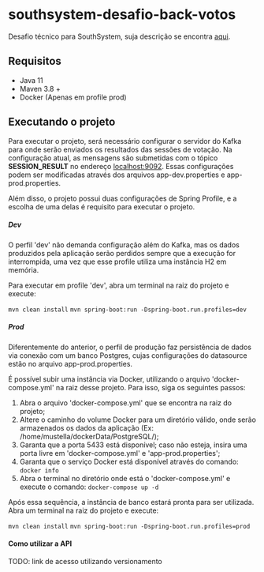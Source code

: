 # southsystem-desafio-back-votos
Desafio técnico para SouthSystem, suja descrição se encontra [aqui](DESCRICAO.md).

## Requisitos

- Java 11
- Maven 3.8 +
- Docker (Apenas em profile prod)

## Executando o projeto

Para executar o projeto, será necessário configurar o servidor do Kafka para onde serão enviados os resultados das sessões de votação. Na configuração atual, as mensagens são submetidas com o tópico **SESSION_RESULT** no endereço [localhost:9092](localhost:9092). Essas configurações podem ser modificadas através dos arquivos app-dev.properties e app-prod.properties.

Além disso, o projeto possui duas configurações de Spring Profile, e a escolha de uma delas é requisito para executar o projeto.

##### Dev

O perfil 'dev' não demanda configuração além do Kafka, mas os dados produzidos pela aplicação serão perdidos sempre que a execução for interrompida, uma vez que esse profile utiliza uma instância H2 em memória.

Para executar em profile 'dev', abra um terminal na raiz do projeto e execute: 

`mvn clean install`
`mvn spring-boot:run -Dspring-boot.run.profiles=dev`

##### Prod

Diferentemente do anterior, o perfil de produção faz persistência de dados via conexão com um banco Postgres, cujas configurações do datasource estão no arquivo app-prod.properties.

É possível subir uma instância via Docker, utilizando o arquivo 'docker-compose.yml' na raiz desse projeto. Para isso, siga os seguintes passos: 


1. Abra o arquivo 'docker-compose.yml' que se encontra na raiz do projeto;
2. Altere o caminho do volume Docker para um diretório válido, onde serão armazenados os dados da aplicação (Ex: /home/mustella/dockerData/PostgreSQL/);
3. Garanta que a porta 5433 está disponível; caso não esteja, insira uma porta livre em 'docker-compose.yml' e 'app-prod.properties';
4. Garanta que o serviço Docker está disponível através do comando: `docker info`
5. Abra o terminal no diretório onde está o 'docker-compose.yml' e execute o comando: `docker-compose up -d`

Após essa sequência, a instância de banco estará pronta para ser utilizada. Abra um terminal na raiz do projeto e execute:

`mvn clean install`
`mvn spring-boot:run -Dspring-boot.run.profiles=prod`

#### Como utilizar a API

TODO: link de acesso utilizando versionamento